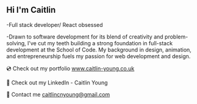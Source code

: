 ## Hi I'm Caitlin

-Full stack developer/ React obsessed

-Drawn to software development for its blend of creativity and problem-solving, I’ve cut my teeth building a strong foundation in full-stack development at the School of Code. My background in design, animation, and entrepreneurship fuels my passion for web development and design.

💿 Check out my portfolio www.caitlin-young.co.uk

🍓 Check out my LinkedIn - Caitlin Young

💌 Contact me caitlincnyoung@gmail.com

<!--
